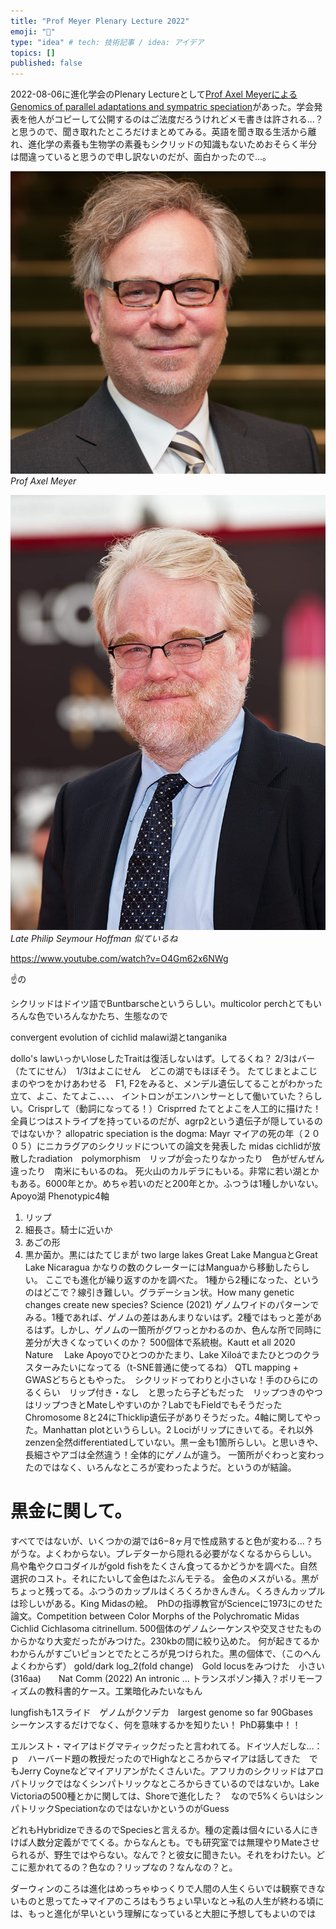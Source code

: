 ```yaml
---
title: "Prof Meyer Plenary Lecture 2022"
emoji: "🐠"
type: "idea" # tech: 技術記事 / idea: アイデア
topics: []
published: false
---
```

2022-08-06に進化学会のPlenary Lectureとして[Prof Axel MeyerによるGenomics of parallel adaptations and sympatric speciation](http://www.saitou-naruya-laboratory.org/meetings/SESJ_2022_Numazu.html)があった。学会発表を他人がコピーして公開するのはご法度だろうけれどメモ書きは許される…？と思うので、聞き取れたところだけまとめてみる。英語を聞き取る生活から離れ、進化学の素養も生物学の素養もシクリッドの知識もないためおそらく半分は間違っていると思うので申し訳ないのだが、面白かったので…。

![](/images/axel-meyer-cichlid/meyer.png)
*Prof Axel Meyer*

![](/images/axel-meyer-cichlid/hoffman.jpg)
*Late Philip Seymour Hoffman 似ているね*



https://www.youtube.com/watch?v=O4Gm62x6NWg

☝の

シクリッドはドイツ語でBuntbarscheというらしい。multicolor perchとてもいろんな色でいろんなかたち、生態なので

convergent evolution of cichlid malawi湖とtanganika

dollo's lawいっかいloseしたTraitは復活しないはず。してるくね？
2/3はバー（たてにせん）　1/3はよこにせん　どこの湖でもほぼそう。
たてじまとよこじまのやつをかけあわせる　F1, F2をみると、メンデル遺伝してることがわかった　立て、よこ、たてよこ、、、、
イントロンがエンハンサーとして働いていた？らしい。Crisprして（動詞になってる！）Crisprred
たてとよこを人工的に描けた！
全員じつはストライプを持っているのだが、agrp2という遺伝子が隠しているのではないか？
allopatric speciation is the dogma: Mayr
マイアの死の年（２００５）にニカラグアのシクリッドについての論文を発表した
midas cichlidが放散したradiation　polymorphism　リップが会ったりなかったり　色がぜんぜん違ったり　南米にもいるのね。
死火山のカルデラにもいる。非常に若い湖とかもある。6000年とか。めちゃ若いのだと200年とか。ふつうは1種しかいない。
Apoyo湖
Phenotypic4軸
1. リップ
2. 細長さ。騎士に近いか
3. あごの形
4. 黒か菌か。黒にはたてじまが
two large lakes Great Lake ManguaとGreat Lake Nicaragua 
かなりの数のクレーターにはManguaから移動したらしい。
ここでも進化が繰り返すのかを調べた。
1種から2種になった、というのはどこで？線引き難しい。グラデーション状。How many genetic changes create new species? Science (2021)
ゲノムワイドのパターンでみる。1種であれば、ゲノムの差はあんまりないはず。2種ではもっと差があるはず。しかし、ゲノムの一箇所がグワっとかわるのか、色んな所で同時に差分が大きくなっていくのか？
500個体で系統樹。Kautt et all 2020 Nature　
Lake Apoyoでひとつのかたまり、Lake Xiloáでまたひとつのクラスターみたいになってる（t-SNE普通に使ってるね）
QTL mapping + GWASどちらともやった。　シクリッドってわりと小さいな！手のひらにのるくらい　リップ付き・なし　と思ったら子どもだった　リップつきのやつはリップつきとMateしやすいのか？LabでもFieldでもそうだった
Chromosome 8と24にThicklip遺伝子がありそうだった。4軸に関してやった。Manhattan plotというらしい。2 Lociがリップにきいてる。それ以外zenzen全然differentiatedしていない。黒ー金も1箇所らしい。と思いきや、長細さやアゴは全然違う！全体的にゲノムが違う。
一箇所がぐわっと変わったのではなく、いろんなところが変わったようだ。というのが結論。


# 黒金に関して。
すべてではないが、いくつかの湖では6−8ヶ月で性成熟すると色が変わる…？ちがうな。よくわからない。プレデターから隠れる必要がなくなるかららしい。
鳥や亀やクロコダイルがgold fishをたくさん食ってるかどうかを調べた。自然選択のコスト。それにたいして金色はたぶんモテる。
金色のメスがいる。黒がちょっと残ってる。ふつうのカップルはくろくろかきんきん。くろきんカップルは珍しいがある。King Midasの絵。　PhDの指導教官がScienceに1973にのせた論文。Competition between Color Morphs of the Polychromatic Midas Cichlid Cichlasoma citrinellum.
500個体のゲノムシーケンスや交叉させたものからかなり大変だったがみつけた。230kbの間に絞り込めた。
何が起きてるかわからんがすごいピョンとでたところが見つけられた。黒の個体で、（このへんよくわからず）
gold/dark log_2(fold change)　Gold locusをみつけた　小さい(316aa)　　Nat Comm (2022) An intronic ...
トランスポゾン挿入？ポリモーフィズムの教科書的ケース。工業暗化みたいなもん

lungfishも1スライド　ゲノムがクソデカ　largest genome so far 90Gbases　シーケンスするだけでなく、何を意味するかを知りたい！
PhD募集中！！

エルンスト・マイアはドグマティックだったと言われてる。ドイツ人だしな…：ｐ　ハーバード題の教授だったのでHighなところからマイアは話してきた　でもJerry Coyneなどマイアリアンがたくさんいた。アフリカのシクリッドはアロパトリックではなくシンパトリックなところからきているのではないか。Lake Victoriaの500種とかに関しては、Shoreで進化した？　なので5%くらいはシンパトリックSpeciationなのではないかというのがGuess

どれもHybridizeできるのでSpeciesと言えるか。種の定義は個々にいる人にきけば人数分定義がでてくる。からなんとも。でも研究室では無理やりMateさせられるが、野生ではやらない。なんで？と彼女に聞きたい。それをわけたい。どこに惹かれてるの？色なの？リップなの？なんなの？と。

ダーウィンのころは進化はめっちゃゆっくりで人間の人生くらいでは観察できないものと思ってた→マイアのころはもうちょい早いなと→私の人生が終わる頃には、もっと進化が早いという理解になっていると大胆に予想してもよいのでは


